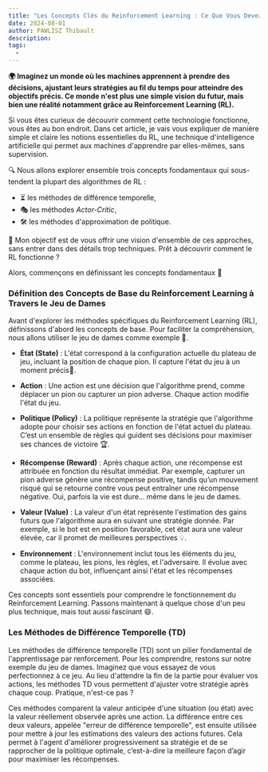 ```yaml
---
title: "Les Concepts Clés du Reinforcement Learning : Ce Que Vous Devez Savoir"
date: 2024-08-01
author: PAWLISZ Thibault
description: 
tags:
  - 
---
```


**🌍 Imaginez un monde où les machines apprennent à prendre des décisions, ajustant leurs stratégies au fil du temps pour atteindre des objectifs précis. Ce monde n'est plus une simple vision du futur, mais bien une réalité notamment grâce au Reinforcement Learning (RL).** 

Si vous êtes curieux de découvrir comment cette technologie fonctionne, vous êtes au bon endroit. Dans cet article, je vais vous expliquer de manière simple et claire les notions essentielles du RL, une technique d'intelligence artificielle qui permet aux machines d'apprendre par elles-mêmes, sans supervision.

🔍 Nous allons explorer ensemble trois concepts fondamentaux qui sous-tendent la plupart des algorithmes de RL :

- ⏳ les méthodes de différence temporelle,
- 🎭 les méthodes *Actor-Critic*,
- 🛠️ les méthodes d'approximation de politique.

🎯 Mon objectif est de vous offrir une vision d'ensemble de ces approches, sans entrer dans des détails trop techniques. Prêt à découvrir comment le RL fonctionne ? 

Alors, commençons en définissant les concepts fondamentaux 🚀

### Définition des Concepts de Base du Reinforcement Learning à Travers le Jeu de Dames

Avant d'explorer les méthodes spécifiques du Reinforcement Learning (RL), définissons d'abord les concepts de base. Pour faciliter la compréhension, nous allons utiliser le jeu de dames comme exemple 🎲.

- **État (State)** : L'état correspond à la configuration actuelle du plateau de jeu, incluant la position de chaque pion. Il capture l'état du jeu à un moment précis📸.

- **Action** : Une action est une décision que l'algorithme prend, comme déplacer un pion ou capturer un pion adverse. Chaque action modifie l'état du jeu. 

- **Politique (Policy)** : La politique représente la stratégie que l'algorithme adopte pour choisir ses actions en fonction de l'état actuel du plateau. C’est un ensemble de règles qui guident ses décisions pour maximiser ses chances de victoire 🏆.

- **Récompense (Reward)** : Après chaque action, une récompense est attribuée en fonction du résultat immédiat. Par exemple, capturer un pion adverse génère une récompense positive, tandis qu’un mouvement risqué qui se retourne contre vous peut entraîner une récompense négative. Oui, parfois la vie est dure… même dans le jeu de dames.

- **Valeur (Value)** : La valeur d'un état représente l'estimation des gains futurs que l'algorithme aura en suivant une stratégie donnée. Par exemple, si le bot est en position favorable, cet état aura une valeur élevée, car il promet de meilleures perspectives 💡.

- **Environnement** : L'environnement inclut tous les éléments du jeu, comme le plateau, les pions, les règles, et l'adversaire. Il évolue avec chaque action du bot, influençant ainsi l'état et les récompenses associées.

Ces concepts sont essentiels pour comprendre le fonctionnement du Reinforcement Learning. Passons maintenant à quelque chose d'un peu plus technique, mais tout aussi fascinant 😄.

### Les Méthodes de Différence Temporelle (TD)

Les méthodes de différence temporelle (TD) sont un pilier fondamental de l'apprentissage par renforcement. Pour les comprendre, restons sur notre exemple du jeu de dames. Imaginez que vous essayez de vous perfectionnez à ce jeu. Au lieu d'attendre la fin de la partie pour évaluer vos actions, les méthodes TD vous permettent d'ajuster votre stratégie après chaque coup. Pratique, n'est-ce pas ?

Ces méthodes comparent la valeur anticipée d'une situation (ou état) avec la valeur réellement observée après une action. La différence entre ces deux valeurs, appelée "erreur de différence temporelle", est ensuite utilisée pour mettre à jour les estimations des valeurs des actions futures. Cela permet à l'agent d'améliorer progressivement sa stratégie et de se rapprocher de la politique optimale, c’est-à-dire la meilleure façon d’agir pour maximiser les récompenses.


